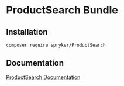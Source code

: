 # ProductSearch Bundle

## Installation

```
composer require spryker/ProductSearch
```

## Documentation

[ProductSearch Documentation](https://spryker.github.io/product-search/index.html)




